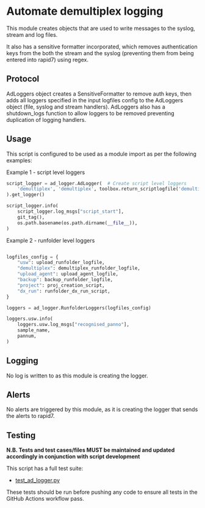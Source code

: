 # Automate demultiplex logging

This module creates objects that are used to write messages to the syslog, stream and log files.

It also has a sensitive formatter incorporated, which removes authentication keys from the both the stream and the syslog (preventing them from being entered into rapid7) using regex.

## Protocol

AdLoggers object creates a SensitiveFormatter to remove auth keys, then adds all loggers specified in the input logfiles config to the AdLoggers object (file, syslog and stream handlers). AdLoggers also has a shutdown_logs function to allow loggers to be removed preventing duplication of logging handlers.

## Usage

This script is configured to be used as a module import as per the following examples:

Example 1 - script level loggers
```python
script_logger = ad_logger.AdLogger(  # Create script level loggers
    'demultiplex', 'demultiplex', toolbox.return_scriptlogfile('demultiplex')
).get_logger()

script_logger.info(
    script_logger.log_msgs["script_start"],
    git_tag(),
    os.path.basename(os.path.dirname(__file__)),
)
```

Example 2 - runfolder level loggers
```python

logfiles_config = {
    "usw": upload_runfolder_logfile,
    "demultiplex": demultiplex_runfolder_logfile,
    "upload_agent": upload_agent_logfile,
    "backup": backup_runfolder_logfile,
    "project": proj_creation_script,
    "dx_run": runfolder_dx_run_script,
}

loggers = ad_logger.RunfolderLoggers(logfiles_config)

loggers.usw.info(
    loggers.usw.log_msgs["recognised_panno"],
    sample_name,
    pannum,
)
```

## Logging

No log is written to as this module is creating the logger.

## Alerts

No alerts are triggered by this module, as it is creating the logger that sends the alerts to rapid7.

## Testing

**N.B. Tests and test cases/files MUST be maintained and updated accordingly in conjunction with script development**

This script has a full test suite:
* [test_ad_logger.py](../test/test_ad_logger.py)
  
These tests should be run before pushing any code to ensure all tests in the GitHub Actions workflow pass.
